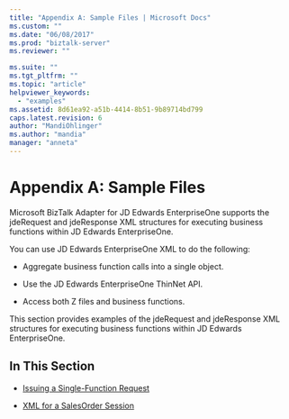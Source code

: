 ```yaml
---
title: "Appendix A: Sample Files | Microsoft Docs"
ms.custom: ""
ms.date: "06/08/2017"
ms.prod: "biztalk-server"
ms.reviewer: ""

ms.suite: ""
ms.tgt_pltfrm: ""
ms.topic: "article"
helpviewer_keywords: 
  - "examples"
ms.assetid: 8d61ea92-a51b-4414-8b51-9b89714bd799
caps.latest.revision: 6
author: "MandiOhlinger"
ms.author: "mandia"
manager: "anneta"
---
```

# Appendix A: Sample Files
Microsoft BizTalk Adapter for JD Edwards EnterpriseOne supports the jdeRequest and jdeResponse XML structures for executing business functions within JD Edwards EnterpriseOne.  
  
 You can use JD Edwards EnterpriseOne XML to do the following:  
  
-   Aggregate business function calls into a single object.  
  
-   Use the JD Edwards EnterpriseOne ThinNet API.  
  
-   Access both Z files and business functions.  
  
 This section provides examples of the jdeRequest and jdeResponse XML structures for executing business functions within JD Edwards EnterpriseOne.  
  
## In This Section  
  
-   [Issuing a Single-Function Request](../core/issuing-a-single-function-request.md)  
  
-   [XML for a SalesOrder Session](../core/xml-for-a-salesorder-session.md)